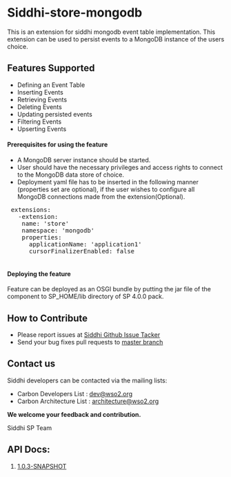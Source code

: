 Siddhi-store-mongodb
======================================

This is an extension for siddhi mongodb event table implementation. This extension can be used to persist events to a MongoDB instance of the users choice.

Features Supported
------------------
 - Defining an Event Table
 - Inserting Events
 - Retrieving Events
 - Deleting Events
 - Updating persisted events
 - Filtering Events
 - Upserting Events
           
#### Prerequisites for using the feature
 - A MongoDB server instance should be started.
 - User should have the necessary privileges and access rights to connect to the MongoDB data store of choice.
 - Deployment yaml file has to be inserted in the following manner (properties set are optional), if the user wishes to configure all MongoDB connections made from the extension(Optional).
 <pre>
 extensions:
   -extension:
    name: 'store'
    namespace: 'mongodb'
    properties:
      applicationName: 'application1'
      cursorFinalizerEnabled: false
 </pre>

#### Deploying the feature
 Feature can be deployed as an OSGI bundle by putting the jar file of the component to SP_HOME/lib directory of SP 4.0.0 pack. 

## How to Contribute
* Please report issues at [Siddhi Github Issue Tacker](https://github.com/wso2-extensions/siddhi-store-mongodb/issues)
* Send your bug fixes pull requests to [master branch](https://github.com/wso2-extensions/siddhi-store-mongodb/tree/master) 

## Contact us 
Siddhi developers can be contacted via the mailing lists:
  * Carbon Developers List : dev@wso2.org
  * Carbon Architecture List : architecture@wso2.org

**We welcome your feedback and contribution.**

Siddhi SP Team

## API Docs:

1. <a href="./api/1.0.3-SNAPSHOT">1.0.3-SNAPSHOT</a>
